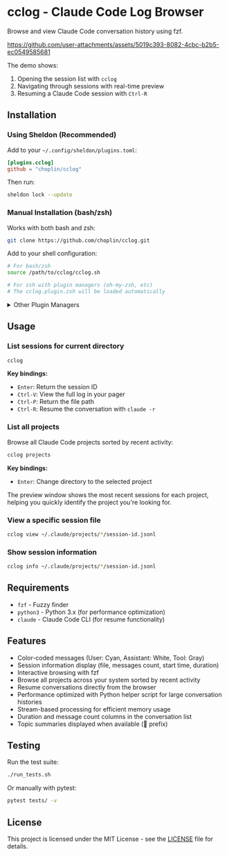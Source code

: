 # cclog - Claude Code Log Browser

Browse and view Claude Code conversation history using fzf.

https://github.com/user-attachments/assets/5019c393-8082-4cbc-b2b5-ec0549585681

The demo shows:

1. Opening the session list with `cclog`
2. Navigating through sessions with real-time preview
3. Resuming a Claude Code session with `Ctrl-R`

## Installation

### Using Sheldon (Recommended)

Add to your `~/.config/sheldon/plugins.toml`:

```toml
[plugins.cclog]
github = "choplin/cclog"
```

Then run:

```bash
sheldon lock --update
```

### Manual Installation (bash/zsh)

Works with both bash and zsh:

```bash
git clone https://github.com/choplin/cclog.git
```

Add to your shell configuration:

```bash
# For bash/zsh
source /path/to/cclog/cclog.sh

# For zsh with plugin managers (oh-my-zsh, etc)
# The cclog.plugin.zsh will be loaded automatically
```

<details>
<summary>Other Plugin Managers</summary>

> **Note:** These methods haven't been tested but should work thanks to the standard `.plugin.zsh` file structure. Please open an issue if you encounter any problems!

#### Oh-My-Zsh

```bash
git clone https://github.com/choplin/cclog ${ZSH_CUSTOM:-~/.oh-my-zsh/custom}/plugins/cclog
```

Then add `cclog` to the plugins array in your `~/.zshrc`:

```bash
plugins=(... cclog)
```

#### Zinit

```bash
zinit load choplin/cclog
```

#### Zplug

```bash
zplug "choplin/cclog"
```

#### Antigen

```bash
antigen bundle choplin/cclog@main
```

#### Zgen

```bash
zgen load choplin/cclog
```

#### Antibody

```bash
antibody bundle choplin/cclog
```

</details>

## Usage

### List sessions for current directory

```bash
cclog
```

**Key bindings:**

- `Enter`: Return the session ID
- `Ctrl-V`: View the full log in your pager
- `Ctrl-P`: Return the file path
- `Ctrl-R`: Resume the conversation with `claude -r`

### List all projects

Browse all Claude Code projects sorted by recent activity:

```bash
cclog projects
```

**Key bindings:**

- `Enter`: Change directory to the selected project

The preview window shows the most recent sessions for each project, helping you quickly identify the project you're looking for.

### View a specific session file

```bash
cclog view ~/.claude/projects/*/session-id.jsonl
```

### Show session information

```bash
cclog info ~/.claude/projects/*/session-id.jsonl
```

## Requirements

- `fzf` - Fuzzy finder
- `python3` - Python 3.x (for performance optimization)
- `claude` - Claude Code CLI (for resume functionality)

## Features

- Color-coded messages (User: Cyan, Assistant: White, Tool: Gray)
- Session information display (file, messages count, start time, duration)
- Interactive browsing with fzf
- Browse all projects across your system sorted by recent activity
- Resume conversations directly from the browser
- Performance optimized with Python helper script for large conversation histories
- Stream-based processing for efficient memory usage
- Duration and message count columns in the conversation list
- Topic summaries displayed when available (📑 prefix)

## Testing

Run the test suite:

```bash
./run_tests.sh
```

Or manually with pytest:

```bash
pytest tests/ -v
```

## License

This project is licensed under the MIT License - see the [LICENSE](LICENSE) file for details.
